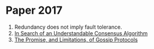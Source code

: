 # Paper 2017

1. Redundancy does not imply fault tolerance.
2. [In Search of an Understandable Consensus Algorithm](papers/Raft-Paper.pdf)
3. [The Promise, and Limitations, of Gossip Protocols]()
